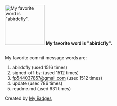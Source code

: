 <img src="https://github.com/my-badges/my-badges/blob/master/src/all-badges/favorite-word/favorite-word.png?raw=true" alt="My favorite word is &quot;abirdcfly&quot;." title="My favorite word is &quot;abirdcfly&quot;." width="128">
<strong>My favorite word is &quot;abirdcfly&quot;.</strong>
<br><br>

My favorite commit message words are:

1. abirdcfly (used 1516 times)
2. signed-off-by: (used 1512 times)
3. <fp544037857@gmail.com> (used 1512 times)
4. update (used 786 times)
5. readme.md (used 631 times)


Created by <a href="https://github.com/my-badges/my-badges">My Badges</a>